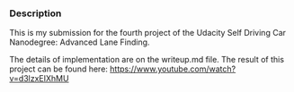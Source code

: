### Description
This is my submission for the fourth project of the Udacity Self Driving Car Nanodegree: Advanced Lane Finding.

The details of implementation are on the writeup.md file.
The result of this project can be found here:
https://www.youtube.com/watch?v=d3lzxEIXhMU
